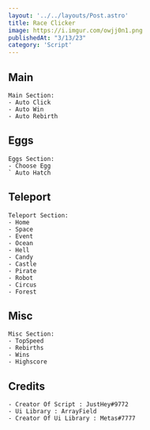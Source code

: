 ```yaml
---
layout: '../../layouts/Post.astro'
title: Race Clicker
image: https://i.imgur.com/owjj0n1.png
publishedAt: "3/13/23"
category: 'Script'
---
```


## Main
```
Main Section:
- Auto Click
- Auto Win
- Auto Rebirth
```

## Eggs
```
Eggs Section:
- Choose Egg
` Auto Hatch
```

## Teleport
```
Teleport Section:
- Home
- Space
- Event
- Ocean
- Hell
- Candy
- Castle
- Pirate
- Robot
- Circus
- Forest
```

## Misc
```
Misc Section:
- TopSpeed
- Rebirths
- Wins
- Highscore
```

## Credits
```
- Creator Of Script : JustHey#9772
- Ui Library : ArrayField
- Creator Of Ui Library : Metas#7777
```
